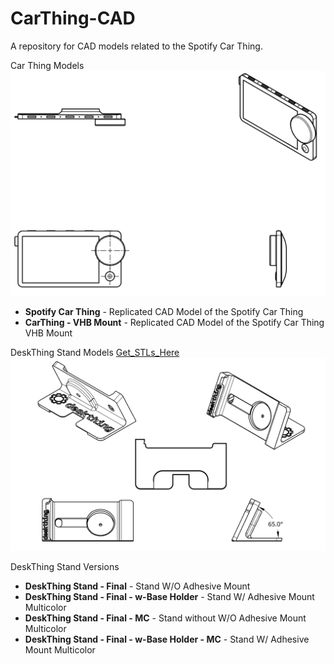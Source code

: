 # CarThing-CAD
A repository for CAD models related to the Spotify Car Thing.

Car Thing Models
![CarThing](/ReadMe_Images/carthing.png)

- **Spotify Car Thing** - Replicated CAD Model of the Spotify Car Thing
- **CarThing - VHB Mount** - Replicated CAD Model of the Spotify Car Thing VHB Mount

DeskThing Stand Models [Get_STLs_Here](https://makerworld.com/en/models/828515#profileId-772529)
![Stand](/ReadMe_Images/stand.png)

DeskThing Stand Versions 
- **DeskThing Stand - Final** - Stand W/O Adhesive Mount
- **DeskThing Stand - Final - w-Base Holder** - Stand W/ Adhesive Mount Multicolor
- **DeskThing Stand - Final - MC** - Stand without W/O Adhesive Mount Multicolor
- **DeskThing Stand - Final - w-Base Holder - MC** - Stand W/ Adhesive Mount Multicolor


